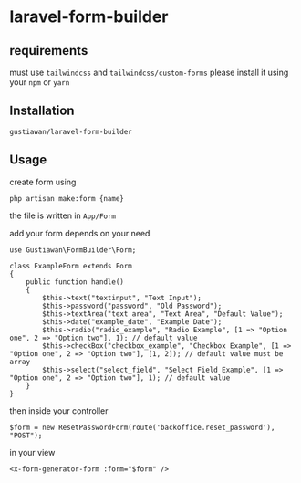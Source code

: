 # laravel-form-builder

## requirements
must use `tailwindcss` and `tailwindcss/custom-forms` please install it using your `npm` or `yarn`

## Installation

```gustiawan/laravel-form-builder```

## Usage
create form using

```php artisan make:form {name}```

the file is written in `App/Form`

add your form depends on your need
```
use Gustiawan\FormBuilder\Form;

class ExampleForm extends Form
{
    public function handle() 
    {
        $this->text("textinput", "Text Input");
        $this->password("password", "Old Password");
        $this->textArea("text area", "Text Area", "Default Value");
        $this->date("example_date", "Example Date");
        $this->radio("radio_example", "Radio Example", [1 => "Option one", 2 => "Option two"], 1); // default value
        $this->checkBox("checkbox_example", "Checkbox Example", [1 => "Option one", 2 => "Option two"], [1, 2]); // default value must be array
        $this->select("select_field", "Select Field Example", [1 => "Option one", 2 => "Option two"], 1); // default value
    }
}
```

then inside your controller
```
$form = new ResetPasswordForm(route('backoffice.reset_password'), "POST");
```

in your view
```
<x-form-generator-form :form="$form" />
```
